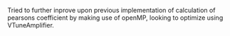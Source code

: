 Tried to further inprove upon previous implementation of calculation of pearsons coefficient by making use of openMP, looking to optimize using VTuneAmplifier.
